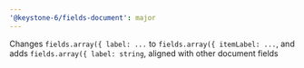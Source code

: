 ```yaml
---
'@keystone-6/fields-document': major
---
```


Changes `fields.array({ label: ...` to `fields.array({ itemLabel: ...`, and adds `fields.array({ label: string`, aligned with other document fields
